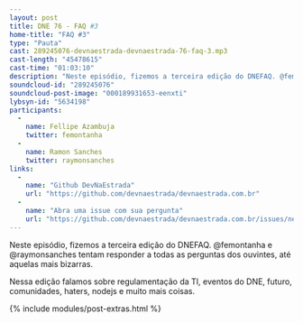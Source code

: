 ```yaml
---
layout: post
title: DNE 76 - FAQ #3
home-title: "FAQ #3"
type: "Pauta"
cast: 289245076-devnaestrada-devnaestrada-76-faq-3.mp3
cast-length: "45478615"
cast-time: "01:03:10"
description: "Neste episódio, fizemos a terceira edição do DNEFAQ. @femontanha e @raymonsanches tentam responder a todas as perguntas dos ouvintes, até aquelas mais bizarras."
soundcloud-id: "289245076"
soundcloud-post-image: "000189931653-eenxti"
lybsyn-id: "5634198"
participants:
  -
    name: Fellipe Azambuja
    twitter: femontanha
  -
    name: Ramon Sanches
    twitter: raymonsanches
links:
  -
    name: "Github DevNaEstrada"
    url: "https://github.com/devnaestrada/devnaestrada.com.br"
  -
    name: "Abra uma issue com sua pergunta"
    url: "https://github.com/devnaestrada/devnaestrada.com.br/issues/new"
---
```


Neste episódio, fizemos a terceira edição do DNEFAQ. @femontanha e @raymonsanches tentam responder a todas as perguntas dos ouvintes, até aquelas mais bizarras.

Nessa edição falamos sobre regulamentação da TI, eventos do DNE, futuro, comunidades, haters, nodejs e muito mais coisas.

{% include modules/post-extras.html %}
